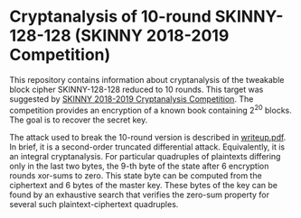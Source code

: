 # Cryptanalysis of 10-round SKINNY-128-128 (SKINNY 2018-2019 Competition)

This repository contains information about cryptanalysis of the tweakable block cipher SKINNY-128-128 reduced to 10 rounds. This target was suggested by [SKINNY 2018-2019 Cryptanalysis Competition](https://sites.google.com/site/skinnycipher/cryptanalysis-competition/2018-2019-competition). The competition provides an encryption of a known book containing 2<sup>20</sup> blocks. The goal is to recover the secret key.

The attack used to break the 10-round version is described in [writeup.pdf](writeup.pdf). In brief, it is a second-order truncated differential attack. Equivalently, it is an integral cryptanalysis. For particular quadruples of plaintexts differing only in the last two bytes, the 9-th byte of the state after 6 encryption rounds xor-sums to zero. This state byte can be computed from the ciphertext and 6 bytes of the master key. These bytes of the key can be found by an exhaustive search that verifies the zero-sum property for several such plaintext-ciphertext quadruples.
